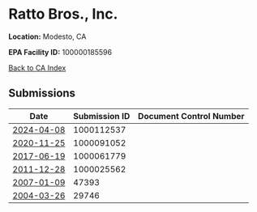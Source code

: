 # Ratto Bros., Inc.

**Location:** Modesto, CA

**EPA Facility ID:** 100000185596

[Back to CA Index](../../index.md)

## Submissions

| Date | Submission ID | Document Control Number |
|------|--------------|-------------------------|
| [2024-04-08](submissions/1000112537.md) | 1000112537 |  |
| [2020-11-25](submissions/1000091052.md) | 1000091052 |  |
| [2017-06-19](submissions/1000061779.md) | 1000061779 |  |
| [2011-12-28](submissions/1000025562.md) | 1000025562 |  |
| [2007-01-09](submissions/47393.md) | 47393 |  |
| [2004-03-26](submissions/29746.md) | 29746 |  |
